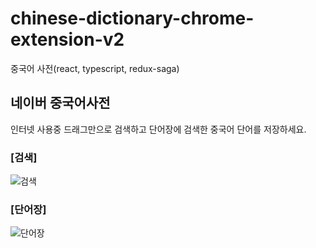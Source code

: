 # chinese-dictionary-chrome-extension-v2
중국어 사전(react, typescript, redux-saga)
## 네이버 중국어사전
인터넷 사용중 드래그만으로 검색하고 단어장에 검색한 중국어 단어를 저장하세요.
### [검색]
![검색](https://images.velog.io/post-images/pelogvc/72017f10-f210-11e9-8cd4-cb0c01d55189/주석-2019-10-19-103320.png)
### [단어장]
![단어장](https://images.velog.io/post-images/pelogvc/f5ef6950-f20f-11e9-a6e1-798efc525108/주석-2019-10-19-102806.png)
